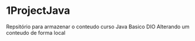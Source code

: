 # 1ProjectJava
Repsitório para armazenar o conteudo curso Java Basico DIO
Alterando um conteudo de forma local
